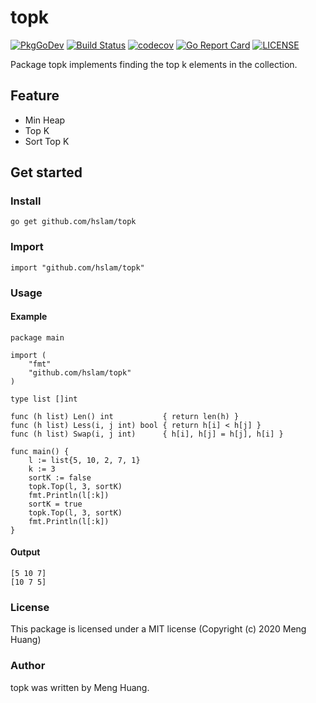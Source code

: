 # topk
[![PkgGoDev](https://pkg.go.dev/badge/github.com/hslam/topk)](https://pkg.go.dev/github.com/hslam/topk)
[![Build Status](https://travis-ci.org/hslam/topk.svg?branch=master)](https://travis-ci.org/hslam/topk)
[![codecov](https://codecov.io/gh/hslam/topk/branch/master/graph/badge.svg)](https://codecov.io/gh/hslam/topk)
[![Go Report Card](https://goreportcard.com/badge/github.com/hslam/topk)](https://goreportcard.com/report/github.com/hslam/topk)
[![LICENSE](https://img.shields.io/github/license/hslam/topk.svg?style=flat-square)](https://github.com/hslam/topk/blob/master/LICENSE)

Package topk implements finding the top k elements in the collection.

## Feature
* Min Heap
* Top K
* Sort Top K

## Get started

### Install
```
go get github.com/hslam/topk
```
### Import
```
import "github.com/hslam/topk"
```
### Usage
#### Example
```
package main

import (
	"fmt"
	"github.com/hslam/topk"
)

type list []int

func (h list) Len() int           { return len(h) }
func (h list) Less(i, j int) bool { return h[i] < h[j] }
func (h list) Swap(i, j int)      { h[i], h[j] = h[j], h[i] }

func main() {
	l := list{5, 10, 2, 7, 1}
	k := 3
	sortK := false
	topk.Top(l, 3, sortK)
	fmt.Println(l[:k])
	sortK = true
	topk.Top(l, 3, sortK)
	fmt.Println(l[:k])
}
```

#### Output
```
[5 10 7]
[10 7 5]
```

### License
This package is licensed under a MIT license (Copyright (c) 2020 Meng Huang)


### Author
topk was written by Meng Huang.


